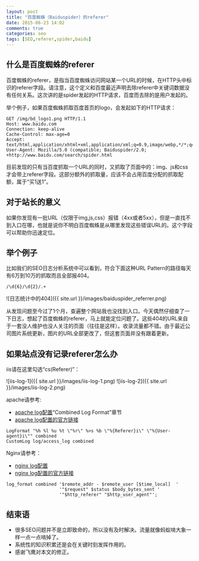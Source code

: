 ```yaml
---
layout: post
title: "百度蜘蛛（Baiduspider）的referer"
date: 2015-06-23 14:02
comments: true
categories: seo
tags: [SEO,referer,spider,baidu]
---
```



什么是百度蜘蛛的referer
------------------

百度蜘蛛的referer，是指当百度蜘蛛访问网站某一个URL的时候，在HTTP头中标识的referer字段。请注意，这个定义和百度最近声明去除referer中关键词数据没有任何关系。这次讲的是spider发起的HTTP请求，百度而去除的是用户发起的。

举个例子，如果百度蜘蛛抓取百度首页的logo，会发起如下的HTTP请求：

```
GET /img/bd_logo1.png HTTP/1.1
Host: www.baidu.com
Connection: keep-alive
Cache-Control: max-age=0
Accept: text/html,application/xhtml+xml,application/xml;q=0.9,image/webp,*/*;q=0.8
User-Agent: Mozilla/5.0 (compatible; Baiduspider/2.0; +http://www.baidu.com/search/spider.html
```

目前发现的只有当百度抓取一个URL的同时，又抓取了页面中的：img、js和css才会带上referer字段。这部分额外的抓取量，应该不会占用百度分配的抓取配额，属于“买1送1”。

对于站长的意义
---------------

如果你发现有一批URL（仅限于img,js,css）报错（4xx或者5xx），但是一直找不到入口在哪，也就是说你不明白百度蜘蛛是从哪里发现这些错误URL的。这个字段可以帮助你迅速定位。

举个例子
------------

比如我们的SEO日志分析系统中可以看到，符合下面这种URL Pattern的路径每天有6万到10万的抓取而且全部报404。

```
/\d{6}/\d{2}/.+
```

![日志统计中的404]({{ site.url }}/images/baiduspider_referrer.png)

从发现问题至今过了1个月，查遍整个网站我也没找到入口。今天偶然仔细查了一下日志，想起了百度蜘蛛的referer，马上就能定位问题了。这些404的URL来自于一套没人维护也没人关注的页面（往往是这样）。收录流量都不错。由于最近公司图片系统更新，图片的URL全部更改了，但这套页面并没有跟着更新。

如果站点没有记录referer怎么办
--------------

iis请在这里勾选“cs(Referer)”：

![iis-log-1]({{ site.url }}/images/iis-log-1.png)
![iis-log-2]({{ site.url }}/images/iis-log-2.png)

apache请参考:

* [apache log配置](http://www.t086.com/code/apache2.2/logs.html)“Combined Log Format”章节
* [apache log配置的官方链接](http://httpd.apache.org/docs/2.2/logs.html)

```
LogFormat "%h %l %u %t \"%r\" %>s %b \"%{Referer}i\" \"%{User-agent}i\"" combined
CustomLog log/access_log combined
```


Nginx请参考：

* [nginx log配置](http://who0168.blog.51cto.com/253401/569615)
* [nginx log配置的官方链接](http://wiki.nginx.org/NginxHttpLogModule#log_format)

```
log_format combined '$remote_addr - $remote_user [$time_local]  '
                    '"$request" $status $body_bytes_sent '
                    '"$http_referer" "$http_user_agent"';
```

结束语
-----------

* 很多SEO问题并不是立即致命的，所以没有及时解决。流量就像蚂蚁啃大象一样一点一点啃掉了。
* 系统性的知识积累还是会在关键时刻发挥作用的。
* 感谢飞鹰对本文的修正。
